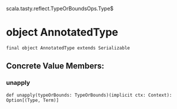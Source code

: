 scala.tasty.reflect.TypeOrBoundsOps.Type$
# object AnnotatedType

<pre><code class="language-scala" >final object AnnotatedType extends Serializable</pre></code>
## Concrete Value Members:
### unapply
<pre><code class="language-scala" >def unapply(typeOrBounds: TypeOrBounds)(implicit ctx: Context): Option[(Type, Term)]</pre></code>

